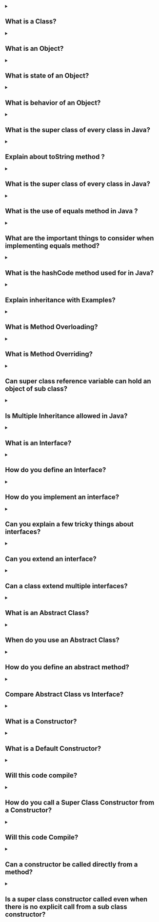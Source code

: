 <details><summary>

## What is a Class?
</summary>
In object-oriented programming, a class is a blueprint or template that defines the structure and behavior of objects. It serves as a blueprint for creating instances, also known as objects, which are individual occurrences based on the class.

A class encapsulates data, known as attributes or fields, and defines the operations, known as methods or functions, that can be performed on that data. It provides a way to organize related data and behavior into a cohesive unit.
</details>
  
<details><summary>

## What is an Object?
</summary>
In object-oriented programming, an object is an instance of a class. It represents a specific occurrence or entity based on the structure and behavior defined by its class. An object combines data, known as attributes or properties, with the methods or functions that operate on that data.
</details>
  
<details><summary>

## What is state of an Object?
</summary>
The state of an object refers to the set of values stored in its attributes or instance variables at a given point in time. It represents the current snapshot of the object's data. The state of an object can change over time as its attributes are modified.
</details>
  
<details><summary>

## What is behavior of an Object?
</summary>
The behavior of an object refers to the actions or operations that an object can perform. It represents the functionality or capabilities associated with an object based on its class definition. The behavior is defined by the methods or functions defined within the class.
</details>
  
<details><summary>

## What is the super class of every class in Java?
</summary>
In Java, the superclass of every class is the Object class. The Object class is at the top of the class hierarchy and serves as the root class for all other classes in Java.

The Object class is defined in the java.lang package and provides a set of common methods and behaviors that are inherited by all classes. These methods include toString(), equals(), hashCode(), getClass(), and more.

Since every class in Java implicitly or explicitly extends the Object class, all objects in Java inherit the methods and behavior defined in Object. This allows for certain fundamental operations and provides a common interface for all objects in Java.

It's important to note that even if a class doesn't explicitly extend any other class, it still inherits from Object by default. This inheritance relationship establishes a foundation for the object-oriented features and functionality in Java.
	
	Let’s look at a simple example:

	String str = "Testing";
	System.out.println(str.toString());
	System.out.println(str.hashCode());
	System.out.println(str.clone());

	if(str instanceof Object){
		System.out.println("I extend Object");//Will be printed
	}

In the above example, toString, hashCode and clone methods for String class are 
inherited from Object class and overridden.
</details>
  
<details><summary>

## Explain about toString method ?
</summary>
The toString() method is a method defined in the Object class in Java. It is inherited by all classes in Java, as every class is a subclass of Object. The toString() method is used to obtain a string representation of an object.

By default, the toString() method in the Object class returns a string that consists of the class name, followed by an "at" symbol (@), and the hash code of the object in hexadecimal format. For example, ClassName@6e1408c6.

However, it is common practice to override the toString() method in custom classes to provide a more meaningful and human-readable representation of the object's state. By overriding the toString() method, you can define the format and content of the string representation according to your requirements.
	
	class Animal {
		public Animal(String name, String type) {
			this.name = name;
			this.type = type;
		}
		String name;
		String type;
		public String toString() {
			return "Animal [name=" + name + ", type=" + type + "]";
		}
	}
	Run this piece of code:
	Animal animal = new Animal("Tommy","Dog");
	System.out.println(animal);//Animal [name=Tommy, type=Dog]
</details>
  
<details><summary>

## What is the super class of every class in Java?
</summary>
In Java, the superclass of every class is the Object class. The Object class is at the top of the class hierarchy and serves as the root class for all other classes in Java.

The Object class is defined in the java.lang package and provides a set of common methods 
</details>
  
<details><summary>

## What is the use of equals method in Java ?
</summary>
The equals() method in Java is used to compare the equality of two objects. It is defined in the Object class and can be overridden by subclasses to provide custom comparison logic.

The primary purpose of the equals() method is to determine if two objects have the same logical equivalence, rather than just checking if they are the same object in terms of memory reference (which is done by using the == operator). By default, the equals() method in the Object class performs the same reference comparison as the == operator, but it can be overridden to provide a more meaningful comparison based on the content or attributes of the objects.

	class Client {
		private int id;
		public Client(int id) {
				this.id = id;
		}
		@Override
		public boolean equals(Object obj) {
			Client other = (Client) obj;
			if (id != other.id)
				return false;
			return true;
		}
	}

Consider running the code below:
	
	Client client1 = new Client(25);
	Client client2 = new Client(25);
	Client client3 = client1;

	//both id's are 25
	System.out.println(client1.equals(client2));//true

	//both id's are 25
	System.out.println(client1.equals(client3));//true

Above code compares the values (id's) of the objects.
</details>
  
<details><summary>

## What are the important things to consider when implementing equals method?
</summary>
When implementing the equals() method in Java, there are several important considerations to keep in mind to ensure correctness and consistency. Here are the key points to consider:

1. Reflexivity: Object should be equal to itself.
2. Symmetry: If a.equals(b) is true, then b.equals(a) should also be true.
3. Transitivity: If a.equals(b) and b.equals(c) are true, then a.equals(c) should also be true.
4. Consistency: Multiple invocations of equals() should return the same result if object state hasn't changed.
5. Handling null: equals() should handle null references properly and return false.
6. Type checking: Properly check and handle different object types to avoid ClassCastException.
7. Override hashCode(): If equals() is overridden, hashCode() should be overridden to maintain consistency.
8. Comparable attributes: If implementing Comparable, attributes used in equals() should match those used in compareTo().
Considering these points ensures correct and reliable behavior when comparing objects for equality.
</details>
  
<details><summary>

## What is the hashCode method used for in Java?
</summary>
The hashCode() method in Java is used to generate a unique integer value, known as the hash code, for an object. It is defined in the Object class and can be overridden by subclasses to provide a custom hash code implementation.

The primary purpose of the hashCode() method is to support efficient storage and retrieval of objects in hash-based data structures such as HashMap, HashSet, and Hashtable. These data structures use hash codes to determine the storage location (bucket) for objects, which allows for fast retrieval and efficient search operations.

	@Override
	public int hashCode() {
		final int prime = 31;
		int result = 1;
		result = prime * result + id;
		return result;
	}
</details>
  
<details><summary>

## Explain inheritance with Examples?
</summary>
Inheritance in Java is a mechanism in which one object acquires all the properties and behaviors of a parent object. It is an important part of OOPs (Object Oriented programming system).

The idea behind inheritance in Java is that you can create new classes that are built upon existing classes. When you inherit from an existing class, you can reuse methods and fields of the parent class. Moreover, you can add new methods and fields in your current class also.

Inheritance represents the IS-A relationship which is also known as a parent-child relationship.

	public class Actor {
		public void act(){
			System.out.println("Act");
		};
	}

We can extend this class by using the keyword extends. Hero class extends Actor.

	//IS-A relationship. Hero is-a Actor
	public class Hero extends Actor {
		public void fight(){
			System.out.println("fight");
		};
	}

We can now create an instance of Hero class. Since Hero extends Animal, the 
methods defined in Animal are also available through an instance of Hero class. 
In the example below, we invoke the act method on hero object.

	Hero hero = new Hero();
	//act method inherited from Actor
	hero.act();//Act
	hero.fight();//fight

Let’s look at another class extending Actor class - Comedian.

	//IS-A relationship. Comedian is-a Actor
	public class Comedian extends Actor {
		public void performComedy(){
			System.out.println("Comedy");
		};
	}

We can now reuse Actor methods from an instance of Comedian class as well.

	Comedian comedian = new Comedian();
	//act method inherited from Actor
	comedian.act();//Act
	comedian.performComedy();//Comedy
</details>
  
<details><summary>

## What is Method Overloading?
</summary>
If a class has multiple methods having same name but different in parameters, it is known as Method Overloading.

If we have to perform only one operation, having same name of the methods increases the readability of the program.

Suppose you have to perform addition of the given numbers but there can be any number of arguments, if you write the method such as a(int,int) for two parameters, and b(int,int,int) for three parameters then it may be difficult for you as well as other programmers to understand the behavior of the method because its name differs.

So, we perform method overloading to figure out the program quickly.

Example 1
doIt method is overloaded in the below example:

	class Foo{
		public void doIt(int number){

		}
		public void doIt(String string){

		}
	}

Example 2
Overloading can also be done from a sub class.

	class Bar extends Foo{
		public void doIt(float number){

		}
	}
</details>
  
<details><summary>

## What is Method Overriding?
</summary>
If subclass (child class) has the same method as declared in the parent class, it is known as method overriding in Java.

In other words, If a subclass provides the specific implementation of the method that has been declared by one of its parent class, it is known as method overriding.

Usage of Java Method Overriding
1. Method overriding is used to provide the specific implementation of a method which is already provided by its superclass.
2. Method overriding is used for runtime polymorphism
Rules for Java Method Overriding
1. The method must have the same name as in the parent class
2. The method must have the same parameter as in the parent class.
3. There must be an IS-A relationship (inheritance).

Let’s define an Animal class with a method shout.

	public class Animal {
		public String bark() {
			return "Don't Know!";
		}
	}

Let’s create a sub class of Animal – Cat - overriding the existing shout method 
in Animal.

	class Cat extends Animal {
		public String bark() {
			return "Meow Meow";
		}
	}

bark method in Cat class is overriding the bark method in Animal class.
</details>
  
<details><summary>

## Can super class reference variable can hold an object of sub class?
</summary>
Yes, the super class reference variable can hold the sub class object actually, it is widening in case of objects (Conversion of lower datatype to a higher datatype).

But, using this reference you can access the members of super class only, if you try to access the sub class members a compile time error will be generated.

	class Vehicle {
	    public void drive() {
		System.out.println("Driving a vehicle.");
	    }
	}

	class Car extends Vehicle {
	    public void drive() {
		System.out.println("Driving a car.");
	    }

	    public void accelerate() {
		System.out.println("Accelerating the car.");
	    }
	}

        Vehicle vehicle1 = new Vehicle();
        Vehicle vehicle2 = new Car();
        Car car = new Car();

        vehicle1.drive();  // Output: Driving a vehicle.
        vehicle2.drive();  // Output: Driving a car.
        car.drive();       // Output: Driving a car.

        // vehicle2.accelerate();  // Error: The reference type is Vehicle which doesn't have the accelerate() method.
        ((Car) vehicle2).accelerate();  // Casting vehicle2 to Car type to access the accelerate() method.
        car.accelerate();               // Output: Accelerating the car.
</details>
  
<details><summary>

## Is Multiple Inheritance allowed in Java?
</summary>
No, multiple inheritance is not allowed for classes in Java. Java supports single inheritance, where a class can inherit from only one superclass. However, multiple inheritance is supported through interfaces, allowing a class to implement multiple interfaces and inherit their abstract method contracts.

	class Dog extends Animal, Pet { //COMPILER ERROR
	}

	However, we can create an Inheritance Chain
	class Pet extends Animal {
	}

	class Dog extends Pet {
	}

</details>
  
<details><summary>

## What is an Interface?
</summary>
An interface in Java is a blueprint of a class. It has static constants and abstract methods.

The interface in Java is a mechanism to achieve abstraction. There can be only abstract methods in the Java interface, not method body. It is used to achieve abstraction and multiple inheritance in Java.

In other words, you can say that interfaces can have abstract methods and variables. It cannot have a method body.

Java Interface also represents the IS-A relationship.
</details>
  
<details><summary>

## How do you define an Interface?
</summary>
An interface is declared by using the interface keyword. It provides total abstraction; means all the methods in an interface are declared with the empty body, and all the fields are public, static and final by default. A class that implements an interface must implement all the methods declared in the interface.

	interface InterfaceName {
	    // Constant declarations (optional)
	    // Method signatures (abstract methods)
	    // Default methods (optional)
	    // Static methods (optional)
	}
</details>
  
<details><summary>

## How do you implement an interface?
</summary>
To implement an interface in Java:

1. Create a class that will implement the interface.
2. Use the implements keyword followed by the name of the interface(s) you want to implement.
3. Implement all the methods declared in the interface by providing their implementations in the class.
4. Use the @Override annotation to indicate that the methods are overriding the ones in the interface.
5. Instantiate the class and use its implemented methods.


		interface Printable {
			void print();
		}

		class Printer implements Printable {
		    @Override
		    public void print() {
			System.out.println("Printing document...");
		    }
		}

        Printer printer = new Printer();
        printer.print();  // Output: Printing document...
</details>
  
<details><summary>
	
## Can you explain a few tricky things about interfaces?
</summary>
Variables in an interface are always public, static, final. Variables in an 
interface cannot be declared private.

	interface ExampleInterface1 {
		//By default - public static final. No other modifier allowed
		//value1,value2,value3,value4 all are - public static final
		int value1 = 10;
		public int value2 = 15;
		public static int value3 = 20;
		public static final int value4 = 25;
		//private int value5 = 10;//COMPILER ERROR
	}

Interface methods are by default public and abstract. Before Java 8, A concrete 
method (fully defined method) cannot be created in an interface. Consider the 
example below:

	interface ExampleInterface1 {
		//By default - public abstract. No other modifier allowed
		void method1();//method1 is public and abstract
		//private void method6();//COMPILER ERROR!

		//This method, uncommented, would have given COMPILER ERROR!

		//in Java 7. Allowed from Java 8.
		default void method5() {
				System.out .println("Method5");
		}
	}
</details>
  
<details><summary>
	
## Can you extend an interface?
</summary>
No, we cannot directly extend an interface with another interface in Java using the extends keyword. Interfaces do not support inheritance through the extends keyword. Instead, interfaces can only be implemented by classes or extended indirectly through other interfaces. This means that a class can implement multiple interfaces, effectively inheriting and providing behavior from each interface.

</details>
  
<details><summary>
	
## Can a class extend multiple interfaces?
</summary>
Yes, in Java, a class can implement multiple interfaces. This allows the class to inherit and provide behavior from multiple sources. To implement multiple interfaces, the class declaration uses the implements keyword followed by the names of the interfaces, separated by commas.

	interface ExampleInterface2 {
		void method2();
	}

	class SampleImpl implements ExampleInterface1,ExampleInterface2{
		/* A class should implement all the methods in an interface.
		If either of method1 or method2 is commented, it would
		result in compilation error.
		*/
		public void method2() {
				System.out.println("Sample Implementation for Method2");
		}
		public void method1() {
				System.out.println("Sample Implementation for Method1");
		}
	}

</details>
  
<details><summary>
	
## What is an Abstract Class?
</summary>
An abstract class in Java is a class that cannot be directly instantiated and serves as a blueprint for other classes. It is declared using the abstract keyword and may contain both abstract and non-abstract methods. Abstract methods are declared without an implementation and must be overridden by subclasses. Abstract classes are meant to be extended by other classes using the extends keyword. They can have constructors and provide common behavior for subclasses. The purpose of an abstract class is to define common characteristics and behaviors that subclasses can inherit and implement.

	abstract class Bike{  
		abstract void run();  
	}  
	
	class Honda4 extends Bike{  
		void run(){
			System.out.println("running safely");
		}  
		public static void main(String args[]){  
			 Bike obj = new Honda4();  
			 obj.run();  
		}  
	}  
</details>
  
<details><summary>
	
## When do you use an Abstract Class?
</summary>
An abstract class in Java is used when you want to define a common template or blueprint for a group of related classes. It is typically used in the following situations:

To provide a common set of methods or behavior that multiple subclasses can inherit.
When you have certain methods that need to be implemented by subclasses but have no meaningful implementation in the abstract class itself (abstract methods).
To establish a contract or interface that subclasses must adhere to.
When you want to provide default implementations for some methods while allowing subclasses to override them if needed.
When you want to create a base class that cannot be instantiated on its own but can be extended by subclasses.
The main purpose of an abstract class is to provide a structure and guidelines for subclasses, ensuring consistency and allowing for polymorphic behavior. It promotes code reuse, maintainability, and extensibility in object-oriented programming.

</details>
  
<details><summary>
	
## How do you define an abstract method?
</summary>
A method declared using the abstract keyword within an abstract class and does not have a definition (implementation) is called an abstract method.

When we need just the method declaration in a super class, it can be achieved by declaring the methods as abstracts.

Abstract method is also called subclass responsibility as it doesn't have the implementation in the super class. Therefore a subclass must override it to provide the method definition.

	abstract class Animal {
	    abstract void makeSound(); // Abstract method declaration
	}

	class Dog extends Animal {
	    @Override
	    void makeSound() {
		System.out.println("Bark!"); // Implementation of the abstract method
	    }
	}
</details>
  
<details><summary>
	
## Compare Abstract Class vs Interface?
</summary>

Abstract class	Interface
1) Abstract class can have abstract and non-abstract methods.	Interface can have only abstract methods. Since Java 8, it can have default and static methods also.
2) Abstract class doesn't support multiple inheritance.	Interface supports multiple inheritance.
3) Abstract class can have final, non-final, static and non-static variables.	Interface has only static and final variables.
4) Abstract class can provide the implementation of interface.	Interface can't provide the implementation of abstract class.
5) The abstract keyword is used to declare abstract class.	The interface keyword is used to declare interface.
6) An abstract class can extend another Java class and implement multiple Java interfaces.	An interface can extend another Java interface only.
7) An abstract class can be extended using keyword "extends".	An interface can be implemented using keyword "implements".
8) A Java abstract class can have class members like private, protected, etc.	Members of a Java interface are public by default.

	Example:
	
		public abstract class Shape{
			public abstract void draw();
		}
	Example:
	
		public interface Drawable{
			void draw();
		}
</details>
  
<details><summary>
	
## What is a Constructor?
</summary>
In Java, a constructor is a block of codes similar to the method. It is called when an instance of the class is created. At the time of calling constructor, memory for the object is allocated in the memory.

It is a special type of method which is used to initialize the object.

Every time an object is created using the new() keyword, at least one constructor is called.

It calls a default constructor if there is no constructor available in the class. In such case, Java compiler provides a default constructor by default.

There are two types of constructors in Java: no-arg constructor, and parameterized constructor.

Note: It is called constructor because it constructs the values at the time of object creation. It is not necessary to write a constructor for a class. It is because java compiler creates a default constructor if your class doesn't have any.

	class Animal {
		String name;
		// This is called a one argument constructor.
		public Animal(String name) {
			this.name = name;
		}
		public static void main(String[] args) {
		// Since we provided a constructor, compiler does not
		// provide a default constructor.
		// Animal animal = new Animal();//COMPILER ERROR!
		// The only way we can create Animal1 object is by using
			Animal animal = new Animal("Tommy");
		}
	}
</details>
  
<details><summary>
	
## What is a Default Constructor?
</summary>	
Default Constructor is the constructor that is provided by the compiler. It has no arguments. In the
example below, there are no Constructors defined in the Animal class. Compiler provides us with a
default constructor, which helps us create an instance of animal class.

	public class Animal {
		String name;
		public static void main(String[] args) {
		// Compiler provides this class with a default no-argument constructor.
		// This allows us to create an instance of Animal class.
		Animal animal = new Animal();
		}
	}
</details>
  
<details><summary>
	
## Will this code compile?
</summary>	
	class Animal {
		String name;
		public Animal() {
			this.name = "Default Name";
		}
	// This is called a one argument constructor.
		public Animal(String name) {
			this.name = name;
		}
		public static void main(String[] args) {
			Animal animal = new Animal();
		}
	}
Answer is no. Since we provided a constructor, compiler does not provide a default constructor
</details>
  
<details><summary>
	
## How do you call a Super Class Constructor from a Constructor?
</summary>	
A constructor can call the constructor of a super class using the super() method call. Only constraint is
that it should be the first statement i
Both example constructors below can replaces the no argument "public Animal() " constructor in Example


	public Animal() {
		super();
		this.name = "Default Name";
	}
</details>
  
<details><summary>
	
## Will this code Compile?
</summary>
	public Animal() {
		this.name = "Default Name";
		super();
	}
Answer is NO. super should be always called on the first line of the constructor.

## What is the use of this()?
There can be a lot of usage of Java this keyword. In Java, this is a reference variable that refers to the current object.

Another constructor in the same class can be invoked from a constructor, using this({parameters})
method call.

	public Animal() {
		this("Default Name");
	}
	public Animal(String name) {
		this.name = name;
	}
</details>
  
<details><summary>
	
## Can a constructor be called directly from a method?
</summary>
No, you cannot call a constructor from a method. The only place from which you can invoke constructors using “this()” or, “super()” is the first line of another constructor. If you try to invoke constructors explicitly elsewhere, a compile time error will be generated.

	class Animal {
		String name;
			public Animal() {
		}
		public method() {
			Animal();// Compiler error
		}
	}

</details>
  
<details><summary>

## Is a super class constructor called even when there is no explicit call from a sub class constructor?
</summary>
If a super class constructor is not explicitly called from a sub class constructor, super class (no argument)
constructor is automatically invoked (as first line) from a sub class constructor.
Consider the example below:

	class Animal {
		public Animal() {
			System.out.println("Animal Constructor");
		}
	}
	
	class Dog extends Animal {
		public Dog() {
			System.out.println("Dog Constructor");
		}
	}
	
	class Labrador extends Dog {
		public Labrador() {
			System.out.println("Labrador Constructor");
		}
	}
	
	public class ConstructorExamples {
		public static void main(String[] args) {
			Labrador labrador = new Labrador();
		}
	}
	Program Output
	Animal Constructor
	Dog Constructor
	Labrador Constructor

</details>